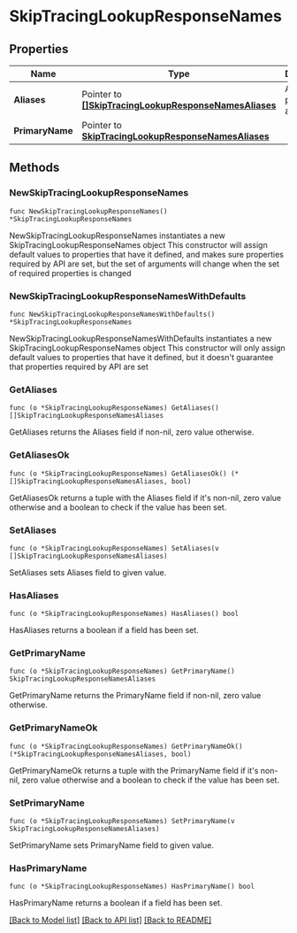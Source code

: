 # SkipTracingLookupResponseNames

## Properties

Name | Type | Description | Notes
------------ | ------------- | ------------- | -------------
**Aliases** | Pointer to [**[]SkipTracingLookupResponseNamesAliases**](SkipTracingLookupResponseNamesAliases.md) | A list of the person&#39;s aliases. | [optional] 
**PrimaryName** | Pointer to [**SkipTracingLookupResponseNamesAliases**](SkipTracingLookupResponseNamesAliases.md) |  | [optional] 

## Methods

### NewSkipTracingLookupResponseNames

`func NewSkipTracingLookupResponseNames() *SkipTracingLookupResponseNames`

NewSkipTracingLookupResponseNames instantiates a new SkipTracingLookupResponseNames object
This constructor will assign default values to properties that have it defined,
and makes sure properties required by API are set, but the set of arguments
will change when the set of required properties is changed

### NewSkipTracingLookupResponseNamesWithDefaults

`func NewSkipTracingLookupResponseNamesWithDefaults() *SkipTracingLookupResponseNames`

NewSkipTracingLookupResponseNamesWithDefaults instantiates a new SkipTracingLookupResponseNames object
This constructor will only assign default values to properties that have it defined,
but it doesn't guarantee that properties required by API are set

### GetAliases

`func (o *SkipTracingLookupResponseNames) GetAliases() []SkipTracingLookupResponseNamesAliases`

GetAliases returns the Aliases field if non-nil, zero value otherwise.

### GetAliasesOk

`func (o *SkipTracingLookupResponseNames) GetAliasesOk() (*[]SkipTracingLookupResponseNamesAliases, bool)`

GetAliasesOk returns a tuple with the Aliases field if it's non-nil, zero value otherwise
and a boolean to check if the value has been set.

### SetAliases

`func (o *SkipTracingLookupResponseNames) SetAliases(v []SkipTracingLookupResponseNamesAliases)`

SetAliases sets Aliases field to given value.

### HasAliases

`func (o *SkipTracingLookupResponseNames) HasAliases() bool`

HasAliases returns a boolean if a field has been set.

### GetPrimaryName

`func (o *SkipTracingLookupResponseNames) GetPrimaryName() SkipTracingLookupResponseNamesAliases`

GetPrimaryName returns the PrimaryName field if non-nil, zero value otherwise.

### GetPrimaryNameOk

`func (o *SkipTracingLookupResponseNames) GetPrimaryNameOk() (*SkipTracingLookupResponseNamesAliases, bool)`

GetPrimaryNameOk returns a tuple with the PrimaryName field if it's non-nil, zero value otherwise
and a boolean to check if the value has been set.

### SetPrimaryName

`func (o *SkipTracingLookupResponseNames) SetPrimaryName(v SkipTracingLookupResponseNamesAliases)`

SetPrimaryName sets PrimaryName field to given value.

### HasPrimaryName

`func (o *SkipTracingLookupResponseNames) HasPrimaryName() bool`

HasPrimaryName returns a boolean if a field has been set.


[[Back to Model list]](../README.md#documentation-for-models) [[Back to API list]](../README.md#documentation-for-api-endpoints) [[Back to README]](../README.md)


